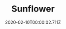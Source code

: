 ---
templateKey: blog-post
title: Sunflower
description: A common misconception is that the flower turns so it's always facing the sun.
featuredpost: false
date: 2020-02-10T00:00:02.711Z
featuredimage: /img/Sunflower.png
sellPrice: 80
tags: 
  - Summer
  -  Fall
---